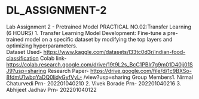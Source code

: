 # DL_ASSIGNMENT-2
Lab Assignment 2 - Pretrained Model PRACTICAL NO.02:Transfer Learning (6 HOURS)   1. Transfer Learning Model Development: Fine-tune a pre-trained model on a specific dataset by modifying the top layers and optimizing hyperparameters.     
Dataset Used- https://www.kaggle.com/datasets/l33tc0d3r/indian-food-classification
Colab link- https://colab.research.google.com/drive/19t9L2s_BcC1PBIr7g9m01D40jj01SJ9?usp=sharing
Research Paper- https://drive.google.com/file/d/1c9BXSo-8fdmU1wbqYaDQ0lidyGyfVyL-
/view?usp=sharing
Group Members1. Nirmal Chaturvedi
Prn- 202201040210
2. Vivek Borade
Prn- 202201040216
3. Abhijeet Jadhav
Prn- 202201040122
